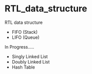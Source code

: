 # RTL_data_structure
RTL data structure
- FIFO (Stack)
- LIFO (Queue)

In Progress.....
- Singly Linked List 
- Doubly Linked List 
- Hash Table 
